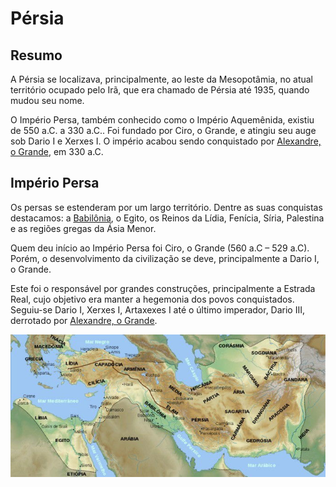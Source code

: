 # Pérsia 

## Resumo

A Pérsia se localizava, principalmente, ao leste da Mesopotâmia, no atual território ocupado pelo Irã, que era chamado de Pérsia até 1935, quando mudou seu nome.

O Império Persa, também conhecido como o Império Aquemênida, existiu de 550 a.C. a 330 a.C.. Foi fundado por Ciro, o Grande, e atingiu seu auge sob Dario I e Xerxes I. O império acabou sendo conquistado por [Alexandre, o Grande](alexandre_o_grande), em 330 a.C.

## Império Persa

Os persas se estenderam por um largo território. Dentre as suas conquistas destacamos: a [Babilônia](babilonia), o Egito, os Reinos da Lídia, Fenícia, Síria, Palestina e as regiões gregas da Ásia Menor.

Quem deu início ao Império Persa foi Ciro, o Grande (560 a.C – 529 a.C). Porém, o desenvolvimento da civilização se deve, principalmente a Dario I, o Grande.

Este foi o responsável por grandes construções, principalmente a Estrada Real, cujo objetivo era manter a hegemonia dos povos conquistados. Seguiu-se Dario I, Xerxes I, Artaxexes I até o último imperador, Dario III, derrotado por [Alexandre, o Grande](alexandre_o_grande).

![Mapa](persiamapa.jpg)

